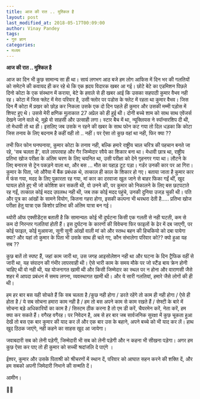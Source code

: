 ```yaml
---
title: आज की रात .. मुश्किल है
layout: post
last_modified_at: 2018-05-17T00:09:00
author: Vinay Pandey
tags:
- गुरु ज्ञान
categories:
- मध्यम
---
```

**आज की रात .. मुश्किल है**

आज का दिन भी कुछ सामान्य सा ही था।  सायं लगभग आठ बजे हम लोग आफिस में दिन भर की गलतियों को समेटने की कवायद ही कर रहे थे कि एक ह्रदय विदारक खबर आ गई। छोटे बेटे का एडमिशन पिछले दिनो कोटा के एक संस्थान में कराया, बेटे के हवाले से ही खबर आई कि उसका सहपाठी कुमार वैभव नही रह। कोटा में जिस फ्लेट में मेरा परिवार है, उसी फ्लोर पर पडोस के फ्लेट में रहता था कुमार वैभव। जिस दिन मैं कोटा में प्रखर को छोड़ कर निकला उसके एक दो दिन पहले ही कुमार और उसकी मम्मी पड़ोस में शिफ्ट हुए थे। उससे मेरी क्षणिक मुलाकात 27 अप्रेल को ही हुई थी।  दोनी बच्चे शाम को साथ साथ एवेंजर्स देखने जाने वाले थे, मुझे वो  साहसी और उत्साही लगा। स्टार बैच में था, न्यूक्लियस ने स्पॉन्सरशिप दी थी, तो मेधावी तो था ही।  इसलिए जब उसके न रहने की खबर के साथ फोन कट गया तो दिल धड़का कि कोटा जिस तनाव के लिए बदनाम है कहीं वही तो .. नहीं। पर ऐसा तो कुछ वहां था नही, फिर क्या ??

 तभी फिर फोन घनघनाया, कुमार कोटा के तनाव नही, बल्कि हमारे राष्ट्रीय चाल चरित्र की पहचान बनते जा रहे, 'सब चलता है', वाले लापरवाह और गैर जिम्मेदार रवैये का शिकार बना था। मेधावी छात्र था, राष्ट्रीय प्रतिभा खोज परीक्षा के अंतिम चरण के लिए चयनित था, उसी परीक्षा को देने गृहनगर  गया था। लौटने के लिए बनारस से ट्रेन पकड़ने वाला था, और बस ... मौत का पहाड़ टूट पड़ा। गर्डर उनकी कार पर आ गिरा। कुमार के पिता, जो औरैया में बैंक प्रबंधक थे, तत्काल ही काल के शिकार हो गए। बताया जाता है कुमार कार में फंस गया, मदद के लिए पुकारता रह गया, मां कार का दरवाजा खुल जाने से बाहर फिका गईं थीं, खुद घायल होते हुए भी जो कोशिश कर सकती थी, वो उनने की, पर कुमार को निकालने के लिए बस छटपटाते रह गईं, तत्काल कोई मदद उपलब्ध नही थी, जब तक कोई मदद पहुंचे, उनकी दुनिया उजड़ चुकी थी। पति और पुत्र का आंखों के सामने वियोग, कितना गहरा होगा, इसकी कल्पना भी थरथरा देती है.....  प्रतिभा खोज परीक्षा हेतु यात्रा एक किशोर प्रतिभा की अंतिम यात्रा बन गई। 

थ्योरी ऑफ एक्सीडेंट्स बताती है कि सामान्यतः कोई भी दुर्घटना किसी एक गलती से नही घटती, कम से कम दो निरन्तर गलतियां होती हैं। इस दुर्घटना के कारणों की विवेचना फिर फाइलों के ढेर में दब जाएगी, पर कोई फाइल, कोई मुआवजा, सूनी सूनी आंखों वाली मां को और स्तब्ध बहन की हिचकियो को दबा पायेगा क्या? और यहां तो कुमार के पिता भी उसके साथ ही चले गए, कौन संभालेगा परिवार को?? क्यो हुआ यह सब ??

कुछ बातें तो स्पष्ट हैं, जहां काम जारी था, उस जगह आइसोलेशन नही था और घटना के दिन ट्रैफिक वहीं से जारी था, यह संपादन की गंभीर लापरवाही थी।  ऐसे भारी काम के समय मौके पर जो स्टैंड बाय क्रेन होनी चाहिए थी वो नही थी, यह योजनागत खामी थी और किसी जिम्मेदार का स्थल पर न होना और वाराणसी जैसे शहर में आपदा प्रबंधन में समय लगना, व्यवस्थागत खामी थी। और ये सारी गलतियां, हमारे जैसे लोगों की ही थी। 

हम हर बार बस यही सोचते हैं कि सब चलता है /कुछ नही होगा / डरते रहेंगे तो काम ही नही होगा / ऐसे ही होता है / ये सब सोचना हमारा काम नही है / हम तो बस अपने काम से काम रखते हैं / सेफ्टी के बारे में सोचना बड़े अधिकारियों का काम है / सिस्टम ठीक करना है तो एम डी करें, चैयरमेन करें, नेता करें, हम क्या कर सकते हैं। वगैरह वगैरह। पर निवेदन है, अब से हर बार जब सार्वजनिक सुरक्षा में कुछ चूकता हुआ देखें तो बस एक बार कुमार की याद कर लें और एक बार उस के बहाने, अपने बच्चे को भी याद कर लें। हाथ खुद ठिठक जाएंगे, नही कहने का साहस खुद आ जायेगा।

 जवाबदारी सब को लेनी पड़ेगी, जिम्मेदारी भी सब को लेनी पड़ेगी और न कहना भी सीखना पड़ेगा। अगर हम कुछ ऐसा कर पाए तो ही कुमार को सच्ची श्रदांजलि दे पाएंगे ।

ईश्वर, कुमार और उसके पिताश्री को श्रीचरणों में स्थान दें, परिवार को आघात सहन करने की शक्ति दें, और हम सबको अपनी जिमेदारी निभाने की सन्मति दें।

आमीन। 

🙏🙏


